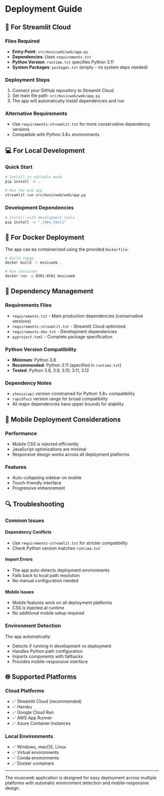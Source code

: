 # Deployment Guide

## 🚀 For Streamlit Cloud

### Files Required
- **Entry Point**: `src/musicweb/web/app.py`
- **Dependencies**: Uses `requirements.txt`
- **Python Version**: `runtime.txt` specifies Python 3.11
- **System Packages**: `packages.txt` (empty - no system deps needed)

### Deployment Steps
1. Connect your GitHub repository to Streamlit Cloud
2. Set main file path: `src/musicweb/web/app.py`
3. The app will automatically install dependencies and run

### Alternative Requirements
- Use `requirements-streamlit.txt` for more conservative dependency versions
- Compatible with Python 3.8+ environments

## 💻 For Local Development

### Quick Start
```bash
# Install in editable mode
pip install -e .

# Run the web app
streamlit run src/musicweb/web/app.py
```

### Development Dependencies
```bash
# Install with development tools
pip install -e ".[dev,test]"
```

## 🐳 For Docker Deployment

The app can be containerized using the provided `Dockerfile`:

```bash
# Build image
docker build -t musicweb .

# Run container
docker run -p 8501:8501 musicweb
```

## 🔧 Dependency Management

### Requirements Files
- `requirements.txt` - Main production dependencies (conservative versions)
- `requirements-streamlit.txt` - Streamlit Cloud optimized
- `requirements-dev.txt` - Development dependencies
- `pyproject.toml` - Complete package specification

### Python Version Compatibility
- **Minimum**: Python 3.8
- **Recommended**: Python 3.11 (specified in `runtime.txt`)
- **Tested**: Python 3.8, 3.9, 3.10, 3.11, 3.12

### Dependency Notes
- `ytmusicapi` version constrained for Python 3.8+ compatibility
- `rapidfuzz` version range for broad compatibility
- All major dependencies have upper bounds for stability

## 📱 Mobile Deployment Considerations

### Performance
- Mobile CSS is injected efficiently
- JavaScript optimizations are minimal
- Responsive design works across all deployment platforms

### Features
- Auto-collapsing sidebar on mobile
- Touch-friendly interface
- Progressive enhancement

## 🔍 Troubleshooting

### Common Issues

#### Dependency Conflicts
- Use `requirements-streamlit.txt` for stricter compatibility
- Check Python version matches `runtime.txt`

#### Import Errors
- The app auto-detects deployment environments
- Falls back to local path resolution
- No manual configuration needed

#### Mobile Issues
- Mobile features work on all deployment platforms
- CSS is injected at runtime
- No additional mobile setup required

### Environment Detection

The app automatically:
- Detects if running in development vs deployment
- Handles Python path configuration
- Imports components with fallbacks
- Provides mobile-responsive interface

## 🌐 Supported Platforms

### Cloud Platforms
- ✅ Streamlit Cloud (recommended)
- ✅ Heroku
- ✅ Google Cloud Run
- ✅ AWS App Runner
- ✅ Azure Container Instances

### Local Environments
- ✅ Windows, macOS, Linux
- ✅ Virtual environments
- ✅ Conda environments
- ✅ Docker containers

---

The musicweb application is designed for easy deployment across multiple platforms with automatic environment detection and mobile-responsive design.